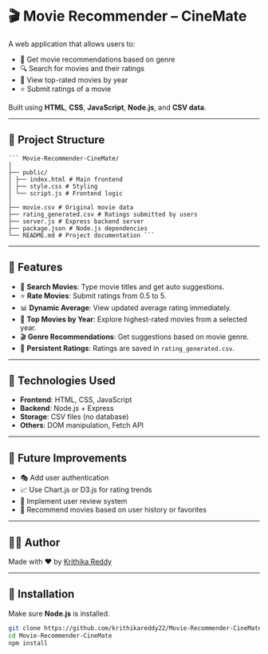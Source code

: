 # 🎬 Movie Recommender – CineMate

A web application that allows users to:
- 🧠 Get movie recommendations based on genre
- 🔍 Search for movies and their ratings
- 📅 View top-rated movies by year
- ⭐ Submit ratings of a movie

Built using **HTML**, **CSS**, **JavaScript**, **Node.js**, and **CSV data**.

---

## 📁 Project Structure

<pre><code>``` Movie-Recommender-CineMate/
│
├── public/
│ ├── index.html # Main frontend
│ ├── style.css # Styling
│ └── script.js # Frontend logic
│
├── movie.csv # Original movie data
├── rating_generated.csv # Ratings submitted by users
├── server.js # Express backend server
├── package.json # Node.js dependencies
└── README.md # Project documentation ``` </code></pre>


---

## 🚀 Features

- 🔎 **Search Movies**: Type movie titles and get auto suggestions.
- ⭐ **Rate Movies**: Submit ratings from 0.5 to 5.
- 📊 **Dynamic Average**: View updated average rating immediately.
- 📅 **Top Movies by Year**: Explore highest-rated movies from a selected year.
- 🎬 **Genre Recommendations**: Get suggestions based on movie genre.
- 💾 **Persistent Ratings**: Ratings are saved in `rating_generated.csv`.

---

## 🧠 Technologies Used

- **Frontend**: HTML, CSS, JavaScript  
- **Backend**: Node.js + Express  
- **Storage**: CSV files (no database)  
- **Others**: DOM manipulation, Fetch API

---

## 📌 Future Improvements

- 🎭 Add user authentication  
- 📈 Use Chart.js or D3.js for rating trends  
- 💬 Implement user review system  
- 🧠 Recommend movies based on user history or favorites

---

## 🙋‍♀️ Author

Made with ❤️ by [Krithika Reddy](https://github.com/krithikareddy22)

---

## 🔧 Installation

Make sure **Node.js** is installed.

```bash
git clone https://github.com/krithikareddy22/Movie-Recommender-CineMate.git
cd Movie-Recommender-CineMate
npm install

